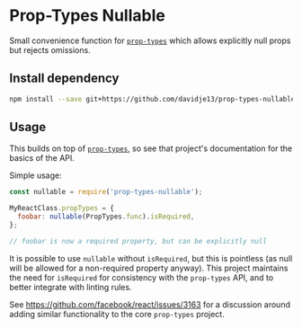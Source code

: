 # Prop-Types Nullable

Small convenience function for
[`prop-types`](https://github.com/facebook/prop-types) which allows
explicitly null props but rejects omissions.

## Install dependency

```bash
npm install --save git+https://github.com/davidje13/prop-types-nullable.git#semver:^1.0.0
```

## Usage

This builds on top of
[`prop-types`](https://github.com/facebook/prop-types),
so see that project's documentation for the basics of the API.

Simple usage:

```javascript
const nullable = require('prop-types-nullable');

MyReactClass.propTypes = {
  foobar: nullable(PropTypes.func).isRequired,
};

// foobar is now a required property, but can be explicitly null
```

It is possible to use `nullable` without `isRequired`, but this is
pointless (as null will be allowed for a non-required property anyway).
This project maintains the need for `isRequired` for consistency with
the `prop-types` API, and to better integrate with linting rules.

See <https://github.com/facebook/react/issues/3163> for a discussion
around adding similar functionality to the core `prop-types` project.
